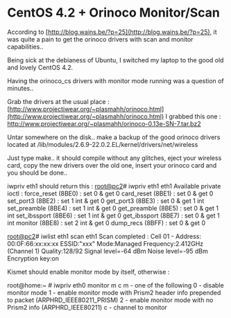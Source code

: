 # CentOS 4.2 + Orinoco Monitor/Scan

According to [http://blog.wains.be/?p=25](http://blog.wains.be/?p=25), it was quite a pain to get the orinoco drivers with scan and monitor capabilities..

Being sick at the debianess of Ubuntu, I switched my laptop to the good old and lovely CentOS 4.2.

Having the orinoco_cs drivers with monitor mode running was a question of minutes..

Grab the drivers at the usual place : [http://www.projectiwear.org/~plasmahh/orinoco.html](http://www.projectiwear.org/~plasmahh/orinoco.html)
I grabbed this one : http://www.projectiwear.org/~plasmahh/orinoco-0.13e-SN-7.tar.bz2

Untar somewhere on the disk.. make a backup of the good orinoco drivers located at /lib/modules/2.6.9-22.0.2.EL/kernel/drivers/net/wireless

Just type make.. it should compile without any glitches, eject your wireless card, copy the new drivers over the old one, insert your orinoco card and you should be done..

iwpriv eth1 should return this :
[root@pc2](984)# iwpriv eth1
eth1      Available private ioctl :
          force_reset      (8BE0) : set   0       & get   0
          card_reset       (8BE1) : set   0       & get   0
          set_port3        (8BE2) : set   1 int   & get   0
          get_port3        (8BE3) : set   0       & get   1 int
          set_preamble     (8BE4) : set   1 int   & get   0
          get_preamble     (8BE5) : set   0       & get   1 int
          set_ibssport     (8BE6) : set   1 int   & get   0
          get_ibssport     (8BE7) : set   0       & get   1 int
          monitor          (8BE8) : set   2 int   & get   0
          dump_recs        (8BFF) : set   0       & get   0

[root@pc2](986)# iwlist eth1 scan
eth1      Scan completed :
          Cell 01 - Address: 00:0F:66:xx:xx:xx
                    ESSID:"xxx"
                    Mode:Managed
                    Frequency:2.412GHz (Channel 1)
                    Quality:128/92  Signal level=-64 dBm  Noise level=-95 dBm
                    Encryption key:on

Kismet should enable monitor mode by itself, otherwise :

root@home:~ # iwpriv eth0 monitor m c
    m - one of the following
	0 - disable monitor mode
	1 - enable monitor mode with Prism2 header info prepended
	    to packet (ARPHRD_IEEE80211_PRISM)
	2 - enable monitor mode with no Prism2 info (ARPHRD_IEEE80211)
    c - channel to monitor


